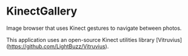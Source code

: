 # KinectGallery
Image browser that uses Kinect gestures to navigate between photos.

This application uses an open-source Kinect utilities library [Vitruvius] (https://github.com/LightBuzz/Vitruvius).
